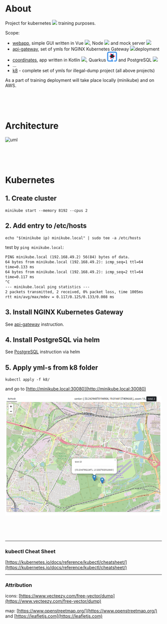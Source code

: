 # About

Project for kubernetes <img src="https://kubernetes.io//images/favicon.png" style="height:32px"/> training purposes. 

Scope:
- [webapp](https://github.com/illegal-dump/webapp), simple GUI written in Vue <img src="https://vuejs.org/logo.svg" style="height:32px"/>, Node <img src="https://nodejs.org//static/images/favicons/favicon-32x32.png" style="height:32px"/> and mock server <img src="https://www.mock-server.com/favicon.ico" style="height:32px"/>
- [api-gateway](https://github.com/illegal-dump/api-gateway), set of ymls for NGINX Kubernetes Gateway <img src="https://avatars.githubusercontent.com/u/8629072?s=200&v=4" style="height:32px"/>deployment
- [coordinates](https://github.com/illegal-dump/coordinates), app written in Kotlin <img src="https://kotlinlang.org/assets/images/favicon.svg" style="height:32px" />, Quarkus <img src="https://raw.githubusercontent.com/github/explore/4a0bdb9141afd8d9be5d6b8d6b22eb40be88f665/topics/quarkus/quarkus.png" style="height:32px"/> and PostgreSQL <img src="https://www.postgresql.org/media/img/about/press/elephant.png" style="height:32px"/>  
- ...
- [k8](https://github.com/illegal-dump/.github/tree/main/k8) - complete set of ymls for illegal-dump project (all above projects)


As a part of training deployment will take place locally (minikube) and on AWS.

<br/><br/><br/>

# Architecture

![uml](http://www.plantuml.com/plantuml/png/VL9VYzD047_VJp4So5aa83w93yU93uUeXwAWK7sO9fDqoMOtDplRyv1-TwUxboQrXtreTkRtP_xiNaT1bZGu4tlhHsGSeA4MavDlz5lUEjlvWRn0hN_4nbn2LLN6CDM2ldC4VTeGUnAAyCSODRCjrWBVQOFZg2dGt_e-Hp_zyrsYrI_022LZzWV7zH0srf766Jf6ngnnj5M7GlVueEhRc_UtF-33NF6cGCLIkO_KHH_lGk36UbJsr4mzfzIp3-AiVt6NaFiKYzE2aIMN9o9W6WCByR_SANzMHaUgUwrr-5IHU4TyLkY0PM63WXkC11VJIPMVGvIEwUkNZwiB5SwaCjE-BF8uzQVWhGIslik4FC78OI3PKegvz1nEX8wnHOyPVJohPpQ-IvG8rhGZBtbfsFPOHYYvgKeHx8_lf5mpL6oxhLHN9tTqkOYKVVNaAiyfouN16tZryXc45aGRRcsjlKc0UakArUYHzTaqDBhmC1pQNFt7JxrUdtWPiqILVTowjdu2EMf5uR8A7Mn-mbcsgAdWKsEUMLoJRzBW_W80)

<br/><br/><br/>

# Kubernetes

## 1. Create cluster

```
minikube start --memory 8192 --cpus 2
```

## 2. Add entry to /etc/hosts

```
echo "$(minikube ip) minikube.local" | sudo tee -a /etc/hosts
```

test by `ping minikube.local`:
```
PING minikube.local (192.168.49.2) 56(84) bytes of data.
64 bytes from minikube.local (192.168.49.2): icmp_seq=1 ttl=64 time=0.133 ms
64 bytes from minikube.local (192.168.49.2): icmp_seq=2 ttl=64 time=0.117 ms
^C
--- minikube.local ping statistics ---
2 packets transmitted, 2 received, 0% packet loss, time 1005ms
rtt min/avg/max/mdev = 0.117/0.125/0.133/0.008 ms
```

## 3. Install NGINX Kubernetes Gateway

See [api-gateway](https://github.com/illegal-dump/api-gateway) instruction.


## 4. Install PostgreSQL via helm

See [PostgreSQL](https://github.com/illegal-dump/coordinates) instruction via helm

## 5. Apply yml-s from k8 folder

```
kubectl apply -f k8/
```

and go to [http://minikube.local:30080](http://minikube.local:30080)

![..](../doc/img/screeenshots.gif)

<br/><br/><br/>


---

### kubectl Cheat Sheet

[https://kubernetes.io/docs/reference/kubectl/cheatsheet/](https://kubernetes.io/docs/reference/kubectl/cheatsheet/)


---

### Attribution
icons: [https://www.vecteezy.com/free-vector/dump](https://www.vecteezy.com/free-vector/dump)

map: [https://www.openstreetmap.org/](https://www.openstreetmap.org/) and [https://leafletjs.com](https://leafletjs.com)

